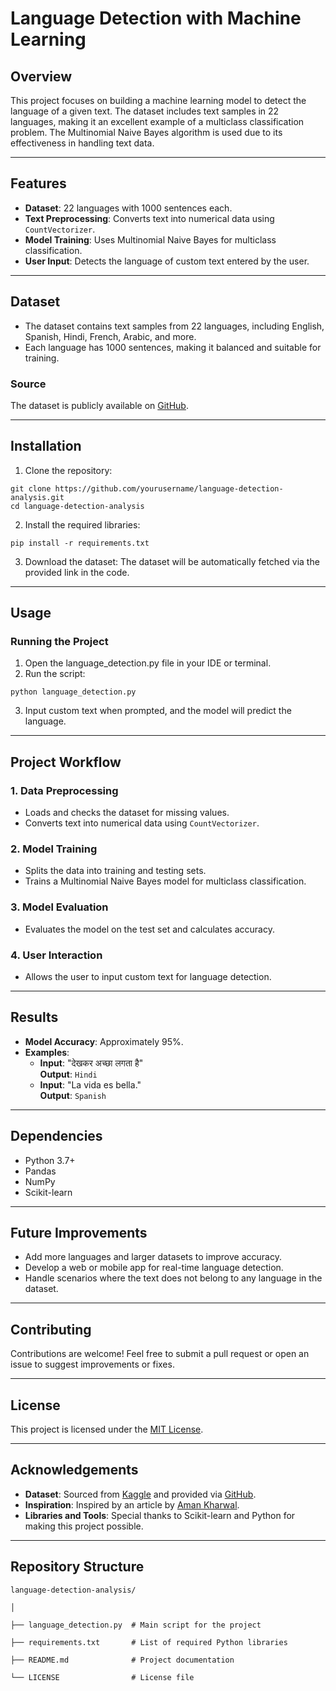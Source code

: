 # Language Detection with Machine Learning

## Overview
This project focuses on building a machine learning model to detect the language of a given text. The dataset includes text samples in 22 languages, making it an excellent example of a multiclass classification problem. The Multinomial Naive Bayes algorithm is used due to its effectiveness in handling text data.

---

## Features
- **Dataset**: 22 languages with 1000 sentences each.
- **Text Preprocessing**: Converts text into numerical data using `CountVectorizer`.
- **Model Training**: Uses Multinomial Naive Bayes for multiclass classification.
- **User Input**: Detects the language of custom text entered by the user.

---

## Dataset
- The dataset contains text samples from 22 languages, including English, Spanish, Hindi, French, Arabic, and more.
- Each language has 1000 sentences, making it balanced and suitable for training.

### Source
The dataset is publicly available on [GitHub](https://raw.githubusercontent.com/amankharwal/Website-data/master/dataset.csv).

---

## Installation

1. Clone the repository:
```
git clone https://github.com/yourusername/language-detection-analysis.git
cd language-detection-analysis
```
2. Install the required libraries:
```
pip install -r requirements.txt
```
3. Download the dataset: The dataset will be automatically fetched via the provided link in the code.

---

## Usage
### Running the Project
1. Open the language_detection.py file in your IDE or terminal.
2. Run the script:
```
python language_detection.py
```
3. Input custom text when prompted, and the model will predict the language.

---

## Project Workflow

### 1. Data Preprocessing
- Loads and checks the dataset for missing values.
- Converts text into numerical data using `CountVectorizer`.

### 2. Model Training
- Splits the data into training and testing sets.
- Trains a Multinomial Naive Bayes model for multiclass classification.

### 3. Model Evaluation
- Evaluates the model on the test set and calculates accuracy.

### 4. User Interaction
- Allows the user to input custom text for language detection.

---

## Results

- **Model Accuracy**: Approximately 95%.
- **Examples**:
  - **Input**: "देखकर अच्छा लगता है"  
    **Output**: `Hindi`
  - **Input**: "La vida es bella."  
    **Output**: `Spanish`

---

## Dependencies

- Python 3.7+
- Pandas
- NumPy
- Scikit-learn

---

## Future Improvements

- Add more languages and larger datasets to improve accuracy.
- Develop a web or mobile app for real-time language detection.
- Handle scenarios where the text does not belong to any language in the dataset.

---

## Contributing

Contributions are welcome! Feel free to submit a pull request or open an issue to suggest improvements or fixes.

---

## License

This project is licensed under the [MIT License](LICENSE).

---

## Acknowledgements

- **Dataset**: Sourced from [Kaggle](https://www.kaggle.com/) and provided via [GitHub](https://github.com/).
- **Inspiration**: Inspired by an article by [Aman Kharwal](https://thecleverprogrammer.com/).
- **Libraries and Tools**: Special thanks to Scikit-learn and Python for making this project possible.

---

## Repository Structure
```
language-detection-analysis/

│

├── language_detection.py  # Main script for the project

├── requirements.txt       # List of required Python libraries

├── README.md              # Project documentation

└── LICENSE                # License file

```
